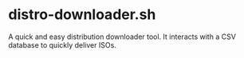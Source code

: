 # distro-downloader.sh
A quick and easy distribution downloader tool. It interacts with a CSV database to quickly deliver ISOs.

